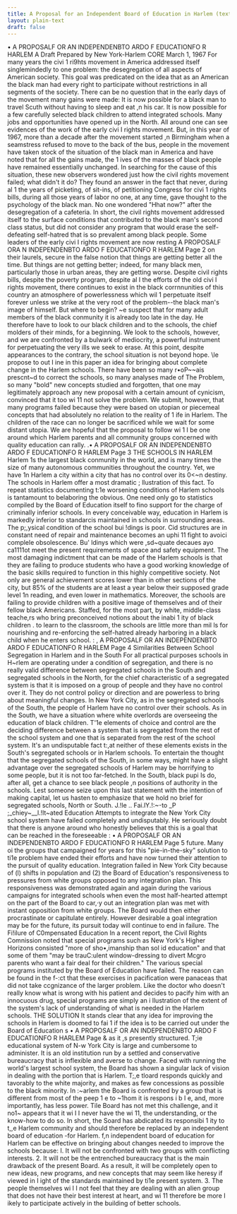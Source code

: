 ```yaml
---
title: A Proposal for an Independent Board of Education in Harlem (text)
layout: plain-text
draft: false
---
```

• A PROPOSALF OR AN INDEPENDENBTO ARDO F EDUCATIONFO R HARLEM
A Draft Prepared by
New York-Harlem CORE
March 1, 1967
For many years the civi 1 ri9hts movement in America addressed itself
singlemindedly to one problem: the desegregation of all aspects of American
society. This goal was predicated on the idea that as an American the black
man had every right to participate without restrictions in all segments of the
society. There can be no question that in the early days of the movement many
gains were made: It is now possible for a black man to travel Scuth without
having to sleep and eat ,n his car. It is now possible for a few carefully
selected black children to attend integrated schools. Many jobs and opportunities
have opened up in the North. All around one can see evidences of the
work of the early civi I rights movement. But, in this year of 1967, more than
a decade after the movement started ,n Birmingham when a seamstress refused to
move to the back of the bus, people in the movement have taken stock of the
situation of the black man in America and have noted that for all the gains
made, the 1 ives of the masses of black people have remained essentially unchanged.
In searching for the cause of this situation, these new observers
wondered just how the civil rights movement failed; what didn't it do? They
found an answer in the fact that never, during al 1 the years of picketing, of
sit-ins, of petitioning Congress for civi 1 rights bills, during all those years
of labor no one, at any time, gave thought to the psychology of the black man.
No one wondered "Hhat now?" after the desegregation of a cafeteria. In short,
the civil rights movement addressed itself to the surface conditions that contributed
to the black man's second class status, but did not consider any program
that would erase the self-defeating self-hatred that is so prevalent among
black people. Some leaders of the early civi I rights movement are now resting
A PROPOSALF ORA N INDEPENDENBTO ARDO F EDUCATIONFO R HARLEM Page 2
on their laurels, secure in the false notion that things are getting better all
the time. But things are not getting better; indeed, for many black men, particularly
those in urban areas, they are getting worse. Despite civil rights
bills, despite the poverty program, despite al I the efforts of the old civi I
rights movement, there continues to exist in the black corrnnunities of this
country an atmosphere of powerlessness which wil 1 perpetuate itself forever
unless we strike at the very root of the problem--the black man's image of
himself.
But where to begin? \~e suspect that for many adult members of the black
conmunity it is already too late in the day. He therefore have to look to our
black children and to the schools, the chief molders of their minds, for a
beginning. We look to the schools, however, and we are confronted by a bulwark
of mediocrity, a powerful instrument for perpetuating the very ills we seek to
erase. At this point, despite appearances to the contrary, the school situation
is not beyond hope. \le propose to out I ine in this paper an idea for
bringing about complete change in the Harlem schools. There have been so many
r•oP~~ais prescnt~d to correct the schools, so many analyses made of The
Problem, so many "bold" new concepts studied and forgotten, that one may legitimately
approach any new proposal with a certain amount of cynicism, convinced
that it too wi 11 not solve the problem. We submit, however, that many
programs failed because they were based on utopian or piecemeal concepts that
had absolutely no relation to the reality of 1 ife in Harlem. The children of
the race can no longer be sacrificed while we wait for some distant utopia.
We are hopeful that the proposal to follow wi 1 I be one around which Harlem
parents and all community groups concerned with quality education can rally.
.• A PROPOSALF OR AN INDEPENDENBTO ARDO F EDUCATIONFO R HARLEM Page 3
THE SCHOOLS IN HARLEM
Harlem 1s the largest black conmunity in the world, and is many times the
size of many autonomous communities throughout the country. Yet, we have 1n
Harlem a city within a city that has no control over its 0<~n destiny. The
schools in Harlem offer a most dramatic ; llustration of this fact. To repeat
statistics documenting t:1e worsening conditions of Harlem schools is tantamount
to belaboring the obvious. One need only go to statistics compiled by the
Board of Education itself to fino support for the charge of criminally inferior
schools. In every conceivable way, education in Harlem is markedly inferior
to standarcis maintained in schools in surrounding areas. The p;,ysical condition
of the school bui !dings is poor. Cid structures are in constant need of
repair and maintenance becomes an uphi 11 fight to avoici complele obsolescence.
Bu' ldinys which were ,sd~quate decaues ayo ca1111ot meet the present requirements
of space and safety equipment.
The most damaging indictment that can be made of the Harlem schools is
that they are failing to produce students who have a good working knowledge
of the basic skills required to function in this highly competitive society.
Not only are general achievement scores lower than in other sections of the
city, but 85% of the students are at least a year below their supposed grade
level 1n reading, and even lower in mathematics. Moreover, the schools are
failing to provide children with a positive image of themselves and of their
fellow black Americans. Staffed, for the most part, by white, middle-class
teache,rs who bring preconceived notions about the inabi 1 ity of black children .
to learn to the classroom, the schools are little more than mil ls for nourishing
and re-enforcing the self-hatred already harboring in a black child
when he enters school.
:
,
A PROPOSALF OR AN INDEPENDENBTO ARDO F EDUCATIONFO R HARLEM Page 4
Similarities Between School Segregation in Harlem and in the South
For all practical purposes schools in H~rlem are operating under a condition
of segregation, and there is no really valid difference between segregated
schools in the South and segregated schools in the North, for the chief characteristic
of a segregated system is that it is imposed on a group of people and
they have no control over it. They do not control policy or direction and are
powerless to bring about meaningful changes. In New York City, as in the segregated
schools of the South, the people of Harlem have no control over their
schools. As in the South, we have a situation where white overlords are overseeing
the education of black children. T'1e elements of choice and control
are the deciding difference between a system that is segregated from the rest
of the school system and one that is separated from the rest of the school
system. It's an undisputable fact t:,at neither of these elements exists in the
South's segregated schools or in Harlem schools. To entertain the thought that
the segregated schools of the South, in some ways, might have a slight advantage
over the segregated schools of Harlem may be horrifying to some people,
but it is not too far-fetched. In the South, black pupi Is do, after all, get
a chance to see black people ,n positions of authority in the schools. Lest
someone seize upon this last statement with the intention of making capital,
let us hasten to emphasize that we hold no brief for segregated schools, North
or South.
J.!le .. Fai.lY.!:~-to _P ;_chiey~__l.!lt~ated Education
Attempts to integrate the New York City school system have failed completely
and undisputably. He seriously doubt that there is anyone around who
honestly believes that this is a goal that can be reached in the foreseeable
:
•
A PROPOSALF OR AN INDEPENDENBTO ARDO F EDUCATIONFO R HARLEM Page 5
future. Many oi the groups that campaigned for years for this "pie-in-the-sky"
solution to ti1e problem have ended their efforts and have now turned their attention
to the pursuit of quality education. Integration failed in New York
City because of (l) shifts in population and (2) the Board of Education's responsiveness
to pressures from white groups opposed to any integration plan.
This responsiveness was demonstrated again and again during the various campaigns
for integrated schools when even the most half-hearted attempt on the
part of the Board to car,·y out an integration plan was met with instant opposition
from white groups. The Board would then either procrastinate or capitulate
entirely. However desirable a goal integration may be for the future, its pursuit
today will continue to end in failure.
The Fi!ilure of C0mpensated Education
In a recent report, the Civil Rights Comnission noted that special programs
such as New York's Higher Horizons consisted "more of sho•,imanship than
sol id education" and that some of them "may be trauC:ulent window-dressing to
divert Mcgro parents who want a fair deal for their children."
The various special programs instituted by the Board of Education have
failed. The reason can be found in the f-:ct that these exercises in pacification
were panaceas that did not take ccgnizance of the larger problem. Like
the doctor who doesn't really know what is wrong with his patient and decides
to pacify him with an innocuous drug, special programs are simply an i llustration
of the extent of the system's lack of understanding of what is needed in
the Harlem schools.
THE SOLUTION
It stands clear that any idea for improving the schools in Harlem is
doomed to fai 1 if the idea is to be carried out under the Board of Education
s
•
A PROPOSALF OR AN INDEPENDENBTO ARDO F EDUCATIONFO R HARLEM Page &
as it ,s presently structured. T;ie educational system of N-w York City is
large and cumbersome to administer. It is an old institution run by a settled
and conservative bureaucracy that is inflexible and averse to change. Faced
with running the world's largest school system, the Board has shown a singular
lack of vision in dealing with the portion that is Harlem. T;,e tloard responds
quickly and tavorably to the white majority, and makes as few concessions as
possible to the black minority. In :~arlem the Board is confronted by a group
that is different from most of the peep 1 e to ~1hom it is respons i b I e, and, more
importantly, has less power. Tile Board has not met this challenge, and it no1~
appears that it wi I I never have the wi 11, the understanding, or the know-how
to do so. In short, the Soard has abdicated its responsibi 1 ity to t,,e Harlem
community and should therefore be replaced by an independent board of education
-for Harlem.
f,n independent board of education for Harlem can be effective on bringing
about changes needed to improve the schools because:
I. It will not be confronted with two groups with conflicting
interests.
2. It will not be the entrenched bureaucracy that is the
main drawback of the present Board. As a result, it
will be completely open to new ideas, new programs,
and new concepts that may seem like heresy if viewed
in I ight of the standards maintained by ti1e present
system.
3. The people themselves wi I I not feel that they are dealing
with an alien group that does not have their best interest
at heart, and wi 11 therefore be more I ikely to participate
actively in the building of better schools.